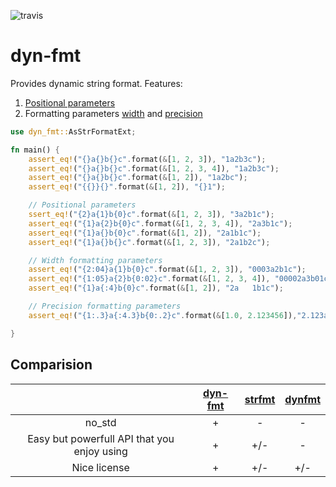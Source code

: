 ![travis](https://travis-ci.org/A1-Triard/dyn-fmt.svg?branch=master)

# dyn-fmt

Provides dynamic string format.
Features:
1. [Positional parameters](https://doc.rust-lang.org/std/fmt/#positional-parameters)
2. Formatting parameters [width](https://doc.rust-lang.org/std/fmt/#width) and [precision](https://doc.rust-lang.org/std/fmt/#precision)

```rust
use dyn_fmt::AsStrFormatExt;

fn main() {
    assert_eq!("{}a{}b{}c".format(&[1, 2, 3]), "1a2b3c");
    assert_eq!("{}a{}b{}c".format(&[1, 2, 3, 4]), "1a2b3c");
    assert_eq!("{}a{}b{}c".format(&[1, 2]), "1a2bc");
    assert_eq!("{{}}{}".format(&[1, 2]), "{}1");

    // Positional parameters
    ssert_eq!("{2}a{1}b{0}c".format(&[1, 2, 3]), "3a2b1c");
    assert_eq!("{1}a{2}b{0}c".format(&[1, 2, 3, 4]), "2a3b1c");
    assert_eq!("{1}a{}b{0}c".format(&[1, 2]), "2a1b1c");
    assert_eq!("{1}a{}b{}c".format(&[1, 2, 3]), "2a1b2c");

    // Width formatting parameters
    assert_eq!("{2:04}a{1}b{0}c".format(&[1, 2, 3]), "0003a2b1c");
    assert_eq!("{1:05}a{2}b{0:02}c".format(&[1, 2, 3, 4]), "00002a3b01c");
    assert_eq!("{1}a{:4}b{0}c".format(&[1, 2]), "2a   1b1c");

    // Precision formatting parameters
    assert_eq!("{1:.3}a{:4.3}b{0:.2}c".format(&[1.0, 2.123456]),"2.123a1.000b1.00c");

}
```
## Comparision

|                                           | [dyn-fmt](https://crates.io/crates/dyn-fmt) | [strfmt](https://crates.io/crates/strfmt) | [dynfmt](https://crates.io/crates/dynfmt) |
|:-----------------------------------------:|:-------------------------------------------:|:-----------------------------------------:|:-----------------------------------------:|
|                 no_std                    |                      +                      |                       -                   |                      -                    |
|Easy but powerfull API that you enjoy using|                      +                      |                      +/-                  |                      -                    |
|               Nice license                |                      +                      |                      +/-                  |                      +/-                  |
